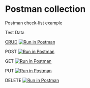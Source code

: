 # Postman collection

Postman check-list example

Test Data 

[CRUD](https://www.postman.com/speeding-spaceship-898072/workspace/shared-collections/collection/25448388-2564d398-7bb2-4813-b299-4c40539b2286?action=share&creator=25448388)
[![Run in Postman](https://run.pstmn.io/button.svg)](https://app.getpostman.com/run-collection/25448388-2564d398-7bb2-4813-b299-4c40539b2286?action=collection%2Ffork&source=rip_markdown&collection-url=entityId%3D25448388-2564d398-7bb2-4813-b299-4c40539b2286%26entityType%3Dcollection%26workspaceId%3D50957f79-144c-4d0d-a7c9-258d7fda2b3f)

POST
[![Run in Postman](https://run.pstmn.io/button.svg)](https://app.getpostman.com/run-collection/25448388-b9b3d6b6-5073-456e-b8a8-aa0de8d8a7a0?action=collection%2Ffork&source=rip_markdown&collection-url=entityId%3D25448388-b9b3d6b6-5073-456e-b8a8-aa0de8d8a7a0%26entityType%3Dcollection%26workspaceId%3D50957f79-144c-4d0d-a7c9-258d7fda2b3f)

GET
[![Run in Postman](https://run.pstmn.io/button.svg)](https://app.getpostman.com/run-collection/25448388-75f817b4-01b6-4706-a35a-3e929c336117?action=collection%2Ffork&source=rip_markdown&collection-url=entityId%3D25448388-75f817b4-01b6-4706-a35a-3e929c336117%26entityType%3Dcollection%26workspaceId%3D50957f79-144c-4d0d-a7c9-258d7fda2b3f)

PUT
[![Run in Postman](https://run.pstmn.io/button.svg)](https://app.getpostman.com/run-collection/25448388-fd9625e1-192a-4506-a01b-4be8a4522dba?action=collection%2Ffork&source=rip_markdown&collection-url=entityId%3D25448388-fd9625e1-192a-4506-a01b-4be8a4522dba%26entityType%3Dcollection%26workspaceId%3D50957f79-144c-4d0d-a7c9-258d7fda2b3f)

DELETE
[![Run in Postman](https://run.pstmn.io/button.svg)](https://app.getpostman.com/run-collection/25448388-0b326438-4bd4-4200-a2d5-192cb1f27286?action=collection%2Ffork&source=rip_markdown&collection-url=entityId%3D25448388-0b326438-4bd4-4200-a2d5-192cb1f27286%26entityType%3Dcollection%26workspaceId%3D50957f79-144c-4d0d-a7c9-258d7fda2b3f)